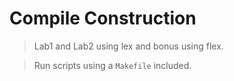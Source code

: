 # Compile Construction

>Lab1 and Lab2 using lex and bonus using flex.

>Run scripts using a `Makefile`  included.